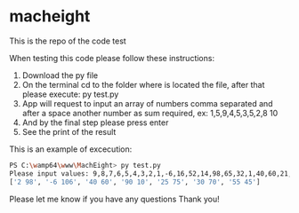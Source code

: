 # macheight

This is the repo of the code test 

When testing this code please follow these instructions:

1. Download the py file
2. On the terminal cd to the folder where is located the file, after that please execute: py test.py
2. App will request to input an array of numbers comma separated and after a space another number as sum required, ex: 1,5,9,4,5,3,5,2,8 10  
3. And by the final step please press enter
4. See the print of the result

This is an example of excecution:

```sh
PS C:\wamp64\www\MachEight> py test.py
Please input values: 9,8,7,6,5,4,3,2,1,-6,16,52,14,98,65,32,1,40,60,21,54,90,10,50,25,75,30,70,55,45,106 100
['2 98', '-6 106', '40 60', '90 10', '25 75', '30 70', '55 45']
```

Please let me know if you have any questions 
Thank you!
